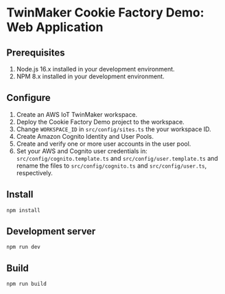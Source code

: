 # TwinMaker Cookie Factory Demo: Web Application

## Prerequisites

1. Node.js 16.x installed in your development environment.
1. NPM 8.x installed in your development environment.

## Configure

1. Create an AWS IoT TwinMaker workspace.
1. Deploy the Cookie Factory Demo project to the workspace.
1. Change `WORKSPACE_ID` in `src/config/sites.ts` the your workspace ID.
1. Create Amazon Cognito Identity and User Pools.
1. Create and verify one or more user accounts in the user pool.
1. Set your AWS and Cognito user credentials in: `src/config/cognito.template.ts` and `src/config/user.template.ts` and rename the files to `src/config/cognito.ts` and `src/config/user.ts`, respectively.

## Install

```shell
npm install
```

## Development server

```shell
npm run dev
```

## Build

```shell
npm run build
```
